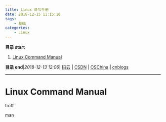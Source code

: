 ```yaml
---
title: Linux 命令手册
date: 2018-12-15 11:15:10
tags: 
    - 基础
categories: 
    - Linux
---
```


**目录 start**
 
1. [Linux Command Manual](#linux-command-manual)

**目录 end**|_2018-12-13 12:06_| [码云](https://gitee.com/gin9) | [CSDN](http://blog.csdn.net/kcp606) | [OSChina](https://my.oschina.net/kcp1104) | [cnblogs](http://www.cnblogs.com/kuangcp)
****************************************
# Linux Command Manual 


troff

man 
